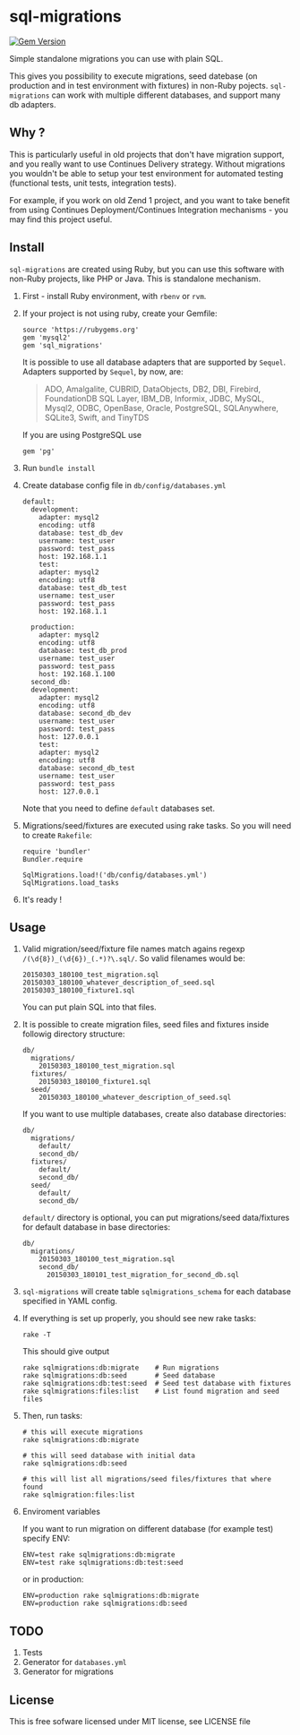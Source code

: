 # sql-migrations

[![Gem Version](https://badge.fury.io/rb/sql_migrations.svg)](http://badge.fury.io/rb/sql_migrations)

Simple standalone migrations you can use with plain SQL.

This gives you possibility to execute migrations, seed datebase (on production and in test environment with fixtures) in non-Ruby pojects.
`sql-migrations` can work with multiple different databases, and support many db adapters.

## Why ?

This is particularly useful in old projects that don't have migration support, and you really want to use Continues Delivery strategy. 
Without migrations you wouldn't be able to setup your test environment for automated testing (functional tests, unit tests, integration tests).

For example, if you work on old Zend 1 project, and you want to take benefit from using Continues Deployment/Continues Integration mechanisms - you may find this project useful.

## Install

`sql-migrations` are created using Ruby, but you can use this software with non-Ruby projects, like PHP or Java. This is standalone mechanism.

1.  First - install Ruby environment, with `rbenv` or `rvm`.
2.  If your project is not using ruby, create your Gemfile:

        source 'https://rubygems.org'
        gem 'mysql2'
        gem 'sql_migrations'

    It is possible to use all database adapters that are supported by `Sequel`. 
    Adapters supported by `Sequel`, by now, are:
    
    > ADO, Amalgalite, CUBRID, DataObjects, DB2, DBI, Firebird, 
    > FoundationDB SQL Layer, IBM_DB, Informix, JDBC, MySQL, Mysql2, 
    > ODBC, OpenBase, Oracle, PostgreSQL, SQLAnywhere, SQLite3, 
    > Swift, and TinyTDS

    If you are using PostgreSQL use

        gem 'pg'

3.  Run `bundle install`

4.  Create database config file in `db/config/databases.yml`

        default:
          development:
            adapter: mysql2
            encoding: utf8
            database: test_db_dev
            username: test_user
            password: test_pass
            host: 192.168.1.1
            test:
            adapter: mysql2
            encoding: utf8
            database: test_db_test
            username: test_user
            password: test_pass
            host: 192.168.1.1
          
          production:
            adapter: mysql2
            encoding: utf8
            database: test_db_prod
            username: test_user
            password: test_pass
            host: 192.168.1.100
          second_db:
          development:
            adapter: mysql2
            encoding: utf8
            database: second_db_dev
            username: test_user
            password: test_pass
            host: 127.0.0.1
            test:
            adapter: mysql2
            encoding: utf8
            database: second_db_test
            username: test_user
            password: test_pass
            host: 127.0.0.1

    Note that you need to define `default` databases set.

4.  Migrations/seed/fixtures are executed using rake tasks. So you will need to create `Rakefile`:

        require 'bundler'
        Bundler.require

        SqlMigrations.load!('db/config/databases.yml')
        SqlMigrations.load_tasks

5.  It's ready !
  

## Usage

1.  Valid migration/seed/fixture file names match agains regexp `/(\d{8})_(\d{6})_(.*)?\.sql/`. So valid filenames would be:


        20150303_180100_test_migration.sql
        20150303_180100_whatever_description_of_seed.sql
        20150303_180100_fixture1.sql

    You can put plain SQL into that files.

2.  It is possible to create migration files, seed files and fixtures inside followig directory structure:

        db/
          migrations/
            20150303_180100_test_migration.sql
          fixtures/
            20150303_180100_fixture1.sql
          seed/
            20150303_180100_whatever_description_of_seed.sql

    If you want to use multiple databases, create also database directories:

        db/
          migrations/
            default/
            second_db/
          fixtures/
            default/
            second_db/
          seed/
            default/
            second_db/

    `default/` directory is optional, you can put migrations/seed data/fixtures for default database in base directories:

        db/
          migrations/
            20150303_180100_test_migration.sql
            second_db/
              20150303_180101_test_migration_for_second_db.sql

3.  `sql-migrations` will create table `sqlmigrations_schema` for each database specified in YAML config.

4.  If everything is set up properly, you should see new rake tasks:

        rake -T

    This should give output

        rake sqlmigrations:db:migrate    # Run migrations
        rake sqlmigrations:db:seed       # Seed database
        rake sqlmigrations:db:test:seed  # Seed test database with fixtures
        rake sqlmigrations:files:list    # List found migration and seed files


5.  Then, run tasks:


        # this will execute migrations
        rake sqlmigrations:db:migrate   

        # this will seed database with initial data
        rake sqlmigrations:db:seed 

        # this will list all migrations/seed files/fixtures that where found
        rake sqlmigration:files:list    

6.  Enviroment variables

    If you want to run migration on different database (for example test) specify ENV:

        ENV=test rake sqlmigrations:db:migrate
        ENV=test rake sqlmigrations:db:test:seed

    or in production:

        ENV=production rake sqlmigrations:db:migrate
        ENV=production rake sqlmigrations:db:seed

## TODO

1.  Tests
2.  Generator for `databases.yml`
3.  Generator for migrations

## License

This is free sofware licensed under MIT license, see LICENSE file

